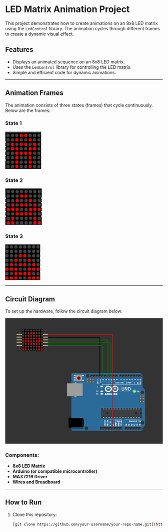 # LED Matrix Animation Project

This project demonstrates how to create animations on an 8x8 LED matrix using the `LedControl` library. The animation cycles through different frames to create a dynamic visual effect.

## Features
- Displays an animated sequence on an 8x8 LED matrix.
- Uses the `LedControl` library for controlling the LED matrix.
- Simple and efficient code for dynamic animations.

---

## Animation Frames

The animation consists of three states (frames) that cycle continuously. Below are the frames:

### State 1
![State 1](assets/State_1.png)

### State 2
![State 2](assets/State_2.png)

### State 3
![State 3](assets/State_3.png)

---

## Circuit Diagram

To set up the hardware, follow the circuit diagram below:

![Circuit Diagram](assets/Circuit.png)

### Components:
- **8x8 LED Matrix**
- **Arduino (or compatible microcontroller)**
- **MAX7219 Driver**
- **Wires and Breadboard**

---

## How to Run

1. Clone this repository:
   ```bash
   [git clone https://github.com/your-username/your-repo-name.git](https://github.com/MarioRMReis/Arduino_occtupusAnimation)
